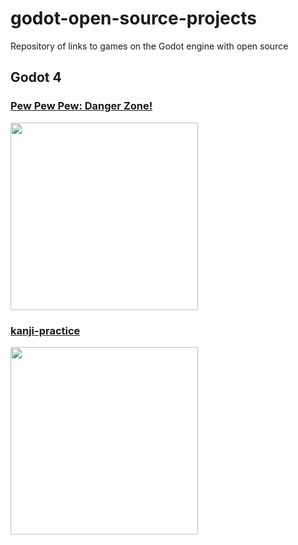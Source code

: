 # godot-open-source-projects
Repository of links to games on the Godot engine with open source

## Godot 4
### [Pew Pew Pew: Danger Zone!](https://github.com/foosel/pew-pew-pew-danger-zone)
<img src="https://github.com/AlexeyPe/godot-open-source-games/assets/70694988/abeea5e1-fb82-428d-a458-cc389adcbed2" width="300" />

### [kanji-practice](https://github.com/milana-94888u/kanji-practice)
<img src="" width="300" />
